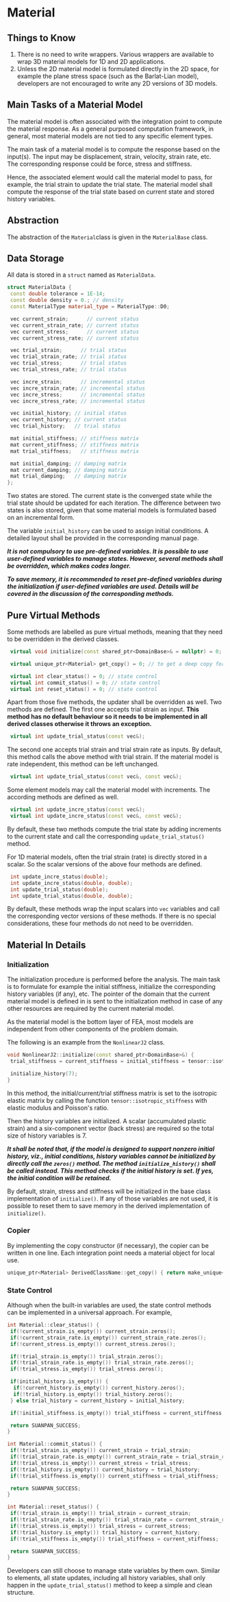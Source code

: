 # Material

## Things to Know

1. There is no need to write wrappers. Various wrappers are available to wrap 3D material models for 1D and 2D applications.
2. Unless the 2D material model is formulated directly in the 2D space, for example the plane stress space (such as the Barlat-Lian model), developers are not encouraged to write any 2D versions of 3D models.

## Main Tasks of a Material Model

The material model is often associated with the integration point to compute the material response. As a general purposed computation framework, in general, most material models are not tied to any specific element types.

The main task of a material model is to compute the response based on the input(s). The input may be displacement, strain, velocity, strain rate, etc. The corresponding response could be force, stress and stiffness.

Hence, the associated element would call the material model to pass, for example, the trial strain to update the trial state. The material model shall compute the response of the trial state based on current state and stored history variables.

## Abstraction

The abstraction of the `Material`class is given in the `MaterialBase` class.

## Data Storage

All data is stored in a `struct` named as `MaterialData`.

```cpp
struct MaterialData {
 const double tolerance = 1E-14;
 const double density = 0.; // density
 const MaterialType material_type = MaterialType::D0;

 vec current_strain;      // current status
 vec current_strain_rate; // current status
 vec current_stress;      // current status
 vec current_stress_rate; // current status

 vec trial_strain;      // trial status
 vec trial_strain_rate; // trial status
 vec trial_stress;      // trial status
 vec trial_stress_rate; // trial status

 vec incre_strain;      // incremental status
 vec incre_strain_rate; // incremental status
 vec incre_stress;      // incremental status
 vec incre_stress_rate; // incremental status

 vec initial_history; // initial status
 vec current_history; // current status
 vec trial_history;   // trial status

 mat initial_stiffness; // stiffness matrix
 mat current_stiffness; // stiffness matrix
 mat trial_stiffness;   // stiffness matrix

 mat initial_damping; // damping matrix
 mat current_damping; // damping matrix
 mat trial_damping;   // damping matrix
};
```

Two states are stored. The current state is the converged state while the trial state should be updated for each iteration. The difference between two states is also stored, given that some material models is formulated based on an incremental form.

The variable `initial_history` can be used to assign initial conditions. A detailed layout shall be provided in the corresponding manual page.

***It is not compulsory to use pre-defined variables. It is possible to use user-defined variables to manage states. However, several methods shall be overridden, which makes codes longer.***

***To save memory, it is recommended to reset pre-defined variables during the initialization if user-defined variables are used. Details will be covered in the discussion of the corresponding methods.***

## Pure Virtual Methods

Some methods are labelled as pure virtual methods, meaning that they need to be overridden in the derived classes.

```cpp
 virtual void initialize(const shared_ptr<DomainBase>& = nullptr) = 0; // for initialization of the model

 virtual unique_ptr<Material> get_copy() = 0; // to get a deep copy for local usage

 virtual int clear_status() = 0; // state control
 virtual int commit_status() = 0; // state control
 virtual int reset_status() = 0; // state control
```

Apart from those five methods, the updater shall be overridden as well. Two methods are defined. The first one accepts trial strain as input. **This method has no default behaviour so it needs to be implemented in all derived classes otherwise it throws an exception.**

```cpp
 virtual int update_trial_status(const vec&);
```

The second one accepts trial strain and trial strain rate as inputs. By default, this method calls the above method with trial strain. If the material model is rate independent, this method can be left unchanged.

```cpp
 virtual int update_trial_status(const vec&, const vec&);
```

Some element models may call the material model with increments. The according methods are defined as well.

```cpp
 virtual int update_incre_status(const vec&);
 virtual int update_incre_status(const vec&, const vec&);
```

By default, these two methods compute the trial state by adding increments to the current state and call the corresponding `update_trial_status()` method.

For 1D material models, often the trial strain (rate) is directly stored in a scalar. So the scalar versions of the above four methods are defined.

```cpp
 int update_incre_status(double);
 int update_incre_status(double, double);
 int update_trial_status(double);
 int update_trial_status(double, double);
```

By default, these methods wrap the input scalars into `vec` variables and call the corresponding vector versions of these methods. If there is no special considerations, these four methods do not need to be overridden.

## Material In Details

### Initialization

The initialization procedure is performed before the analysis. The main task is to formulate for example the initial stiffness, initialize the corresponding history variables (if any), etc. The pointer of the domain that the current material model is defined in is sent to the initialization method in case of any other resources are required by the current material model.

As the material model is the bottom layer of FEA, most models are independent from other components of the problem domain.

The following is an example from the `NonlinearJ2` class.

```cpp
void NonlinearJ2::initialize(const shared_ptr<DomainBase>&) {
 trial_stiffness = current_stiffness = initial_stiffness = tensor::isotropic_stiffness(elastic_modulus, poissons_ratio);

 initialize_history(7);
}
```

In this method, the initial/current/trial stiffness matrix is set to the isotropic elastic matrix by calling the function `tensor::isotropic_stiffness` with elastic modulus and Poisson's ratio.

Then the history variables are initialized. A scalar (accumulated plastic strain) and a six-component vector (back stress) are required so the total size of history variables is 7.

***It shall be noted that, if the model is designed to support nonzero initial history, viz., initial conditions, history variables cannot be initialized by directly call the `zeros()` method. The method `initialize_history()` shall be called instead. This method checks if the initial history is set. If yes, the initial condition will be retained.***

By default, strain, stress and stiffness will be initialized in the base class implementation of `initialize()`. If any of those variables are not used, it is possible to reset them to save memory in the derived implementation of `initialize()`.

### Copier

By implementing the copy constructor (if necessary), the copier can be written in one line. Each integration point needs a material object for local use.

```cpp
unique_ptr<Material> DerivedClassName::get_copy() { return make_unique<DerivedClassName>(*this); }
```

### State Control

Although when the built-in variables are used, the state control methods can be implemented in a universal approach. For example,

```cpp
int Material::clear_status() {
 if(!current_strain.is_empty()) current_strain.zeros();
 if(!current_strain_rate.is_empty()) current_strain_rate.zeros();
 if(!current_stress.is_empty()) current_stress.zeros();

 if(!trial_strain.is_empty()) trial_strain.zeros();
 if(!trial_strain_rate.is_empty()) trial_strain_rate.zeros();
 if(!trial_stress.is_empty()) trial_stress.zeros();

 if(initial_history.is_empty()) {
  if(!current_history.is_empty()) current_history.zeros();
  if(!trial_history.is_empty()) trial_history.zeros();
 } else trial_history = current_history = initial_history;

 if(!initial_stiffness.is_empty()) trial_stiffness = current_stiffness = initial_stiffness;

 return SUANPAN_SUCCESS;
}

int Material::commit_status() {
 if(!trial_strain.is_empty()) current_strain = trial_strain;
 if(!trial_strain_rate.is_empty()) current_strain_rate = trial_strain_rate;
 if(!trial_stress.is_empty()) current_stress = trial_stress;
 if(!trial_history.is_empty()) current_history = trial_history;
 if(!trial_stiffness.is_empty()) current_stiffness = trial_stiffness;

 return SUANPAN_SUCCESS;
}

int Material::reset_status() {
 if(!trial_strain.is_empty()) trial_strain = current_strain;
 if(!trial_strain_rate.is_empty()) trial_strain_rate = current_strain_rate;
 if(!trial_stress.is_empty()) trial_stress = current_stress;
 if(!trial_history.is_empty()) trial_history = current_history;
 if(!trial_stiffness.is_empty()) trial_stiffness = current_stiffness;

 return SUANPAN_SUCCESS;
}
```

Developers can still choose to manage state variables by them own. Similar to elements, all state updates, including all history variables, shall only happen in the `update_trial_status()` method to keep a simple and clean structure.
